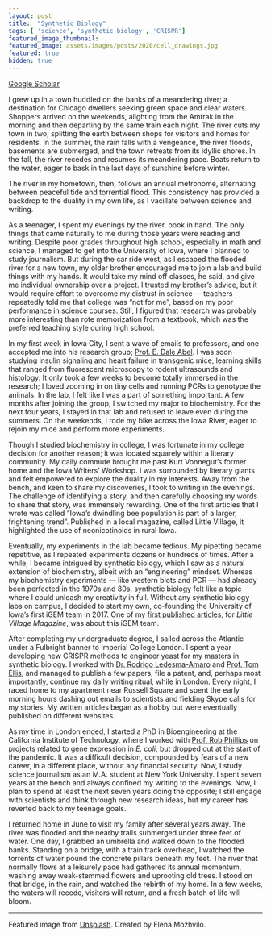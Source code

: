 ```yaml
---
layout: post
title:  "Synthetic Biology"
tags: [ 'science', 'synthetic biology', 'CRISPR']
featured_image_thumbnail:
featured_image: assets/images/posts/2020/cell_drawings.jpg
featured: true
hidden: true
---
```


[Google Scholar](https://scholar.google.com/citations?user=KX9_OFEAAAAJ&hl=en)

I grew up in a town huddled on the banks of a meandering river; a destination for Chicago dwellers seeking green space and clear waters. Shoppers arrived on the weekends, alighting from the Amtrak in the morning and then departing by the same train each night. The river cuts my town in two, splitting the earth between shops for visitors and homes for residents. In the summer, the rain falls with a vengeance, the river floods, basements are submerged, and the town retreats from its idyllic shores. In the fall, the river recedes and resumes its meandering pace. Boats return to the water, eager to bask in the last days of sunshine before winter.

The river in my hometown, then, follows an annual metronome, alternating between peaceful tide and torrential flood. This consistency has provided a backdrop to the duality in my own life, as I vacillate between science and writing.

As a teenager, I spent my evenings by the river, book in hand. The only things that came naturally to me during those years were reading and writing. Despite poor grades throughout high school, especially in math and science, I managed to get into the University of Iowa, where I planned to study journalism. But during the car ride west, as I escaped the flooded river for a new town, my older brother encouraged me to join a lab and build things with my hands. It would take my mind off classes, he said, and give me individual ownership over a project. I trusted my brother’s advice, but it would require effort to overcome my distrust in science — teachers repeatedly told me that college was “not for me”, based on my poor performance in science courses. Still, I figured that research was probably more interesting than rote memorization from a textbook, which was the preferred teaching style during high school.

In my first week in Iowa City, I sent a wave of emails to professors, and one accepted me into his research group; [Prof. E. Dale Abel](https://abel.lab.uiowa.edu/). I was soon studying insulin signaling and heart failure in transgenic mice, learning skills that ranged from fluorescent microscopy to rodent ultrasounds and histology. It only took a few weeks to become totally immersed in the research; I loved zooming in on tiny cells and running PCRs to genotype the animals. In the lab, I felt like I was a part of something important. A few months after joining the group, I switched my major to biochemistry. For the next four years, I stayed in that lab and refused to leave even during the summers. On the weekends, I rode my bike across the Iowa River, eager to rejoin my mice and perform more experiments.

Though I studied biochemistry in college, I was fortunate in my college decision for another reason; it was located squarely within a literary community. My daily commute brought me past Kurt Vonnegut’s former home and the Iowa Writers’ Workshop. I was surrounded by literary giants and felt empowered to explore the duality in my interests. Away from the bench, and keen to share my discoveries, I took to writing in the evenings. The challenge of identifying a story, and then carefully choosing my words to share that story, was immensely rewarding. One of the first articles that I wrote was called “Iowa’s dwindling bee population is part of a larger, frightening trend”. Published in a local magazine, called Little Village, it highlighted the use of neonicotinoids in rural Iowa.

Eventually, my experiments in the lab became tedious. My pipetting became repetitive, as I repeated experiments dozens or hundreds of times. After a while, I became intrigued by synthetic biology, which I saw as a natural extension of biochemistry, albeit with an “engineering” mindset. Whereas my biochemistry experiments — like western blots and PCR — had already been perfected in the 1970s and 80s, synthetic biology felt like a topic where I could unleash my creativity in full. Without any synthetic biology labs on campus, I decided to start my own, co-founding the University of Iowa’s first iGEM team in 2017. One of my [first published articles](https://littlevillagemag.com/university-of-iowa-genetic-engineering-biodegradable-plastic/), for _Little Village Magazine_, was about this iGEM team.

After completing my undergraduate degree, I sailed across the Atlantic under a Fulbright banner to Imperial College London. I spent a year developing new CRISPR methods to engineer yeast for my masters in synthetic biology. I worked with [Dr. Rodrigo Ledesma-Amaro](https://www.imperial.ac.uk/people/r.ledesma-amaro) and [Prof. Tom Ellis](https://www.imperial.ac.uk/people/t.ellis), and managed to publish a few papers, file a patent, and, perhaps most importantly, continue my daily writing ritual, while in London. Every night, I raced home to my apartment near Russell Square and spent the early morning hours dashing out emails to scientists and fielding Skype calls for my stories. My written articles began as a hobby but were eventually published on different websites.

As my time in London ended, I started a PhD in Bioengineering at the California Institute of Technology, where I worked with [Prof. Rob Phillips](http://www.rpgroup.caltech.edu/) on projects related to gene expression in _E. coli_, but dropped out at the start of the pandemic. It was a difficult decision, compounded by fears of a new career, in a different place, without any financial security. Now, I study science journalism as an M.A. student at New York University. I spent seven years at the bench and always confined my writing to the evenings. Now, I plan to spend at least the next seven years doing the opposite; I still engage with scientists and think through new research ideas, but my career has reverted back to my teenage goals.

I returned home in June to visit my family after several years away. The river was flooded and the nearby trails submerged under three feet of water. One day, I grabbed an umbrella and walked down to the flooded banks. Standing on a bridge, with a train track overhead, I watched the torrents of water pound the concrete pillars beneath my feet. The river that normally flows at a leisurely pace had gathered its annual momentum, washing away weak-stemmed flowers and uprooting old trees. I stood on that bridge, in the rain, and watched the rebirth of my home.
In a few weeks, the waters will recede, visitors will return, and a fresh batch of life will bloom.
_______________

Featured image from [Unsplash](https://unsplash.com/photos/HRjdJddvPu8). Created by Elena Mozhvilo.